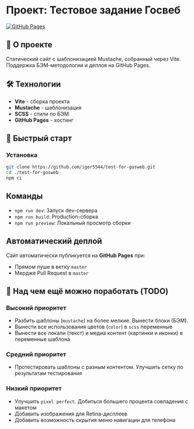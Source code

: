 # Проект: Тестовое задание Госвеб

[![GitHub Pages](https://img.shields.io/badge/GitHub%20Pages-Deployed-success)](https://igor5544.github.io/test-for-gosweb/)

## 📌 О проекте

Статический сайт с шаблонизацией Mustache, собранный через Vite. Поддержка БЭМ-методологии и деплоя на GitHub Pages.

## 🛠 Технологии
- **Vite** - сборка проекта
- **Mustache** - шаблонизация
- **SCSS** - стили по БЭМ
- **GitHub Pages** - хостинг

## 🚀 Быстрый старт

### Установка
```bash
git clone https://github.com/igor5544/test-for-gosweb.git
cd ./test-for-gosweb
npm ci
```

## Команды

- `npm run dev`: Запуск dev-сервера
- `npm run build`: Production-сборка
- `npm run preview`: Локальный просмотр сборки

## Автоматический деплой

Сайт автоматически публикуется на **GitHub Pages** при:
- Прямом пуше в ветку `master`
- Мердже Pull Request в `master`

## 📝 Над чем ещё можно поработать (TODO)

### Высокий приоритет

- Разбить шаблоны (`mustache`) на более мелкие. 
  Вынести блоки (БЭМ).
- Вынести все использования цветов (`color`) в `scss` переменные
- Вынести все локали (текст) и медиа контент (картинки и иконки) в переменные шаблона

### Средний приоритет

- Протестировать шаблоны с разным контентом. 
  Улучшить сетку по результатам тестирования

### Низкий приоритет

- Улучшить `pixel perfect`. Добиться большего процента совпадения с макетом
- Добавить изображения для Retina-дисплеев
- Добавить возможность скрытия меню навигации для телефона